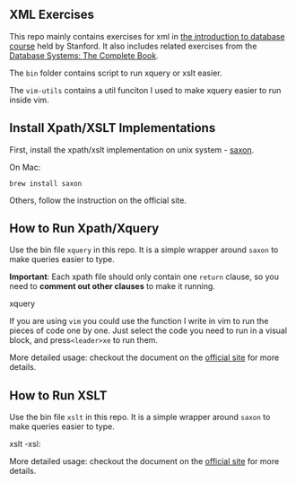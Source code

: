 ## XML Exercises
This repo mainly contains exercises for xml in [the introduction to database course](https://class2go.stanford.edu/db/Winter2013) held by Stanford.  It also includes related exercises from the [Database Systems: The Complete Book](http://www.amazon.com/Database-Systems-Complete-Edition-ebook/dp/B004XJIVIC/ref=sr_1_2?ie=UTF8&qid=1358827547&sr=8-2&keywords=database+system+complete+book).

The `bin` folder contains script to run xquery or xslt easier.

The `vim-utils` contains a util funciton I used to make xquery easier to run inside vim.

## Install Xpath/XSLT Implementations
First, install the xpath/xslt implementation on unix system - [saxon](http://www.saxonica.com/).

On Mac:

    brew install saxon

Others, follow the instruction on the official site.

## How to Run Xpath/Xquery
Use the bin file `xquery` in this repo. It is a simple wrapper around `saxon` to make queries easier to type. 

**Important**: Each xpath file should only contain one `return` clause, so you need to **comment out other clauses** to make it running.

  xquery <xpath file>

If you are using `vim` you could use the function I write in vim to run the pieces of code one by one. Just select the code you need to run in a visual block, and press`<leader>xe` to run them.

More detailed usage: checkout the document on the [official site](http://www.saxonica.com/documentation/using-xsl/commandline.xml) for more details.

## How to Run XSLT
Use the bin file `xslt` in this repo. It is a simple wrapper around `saxon` to make queries easier to type. 

  xslt -xsl:<xslt file> <original xml>

More detailed usage: checkout the document on the [official site](http://www.saxonica.com/documentation/using-xquery/commandline.xml) for more details.
